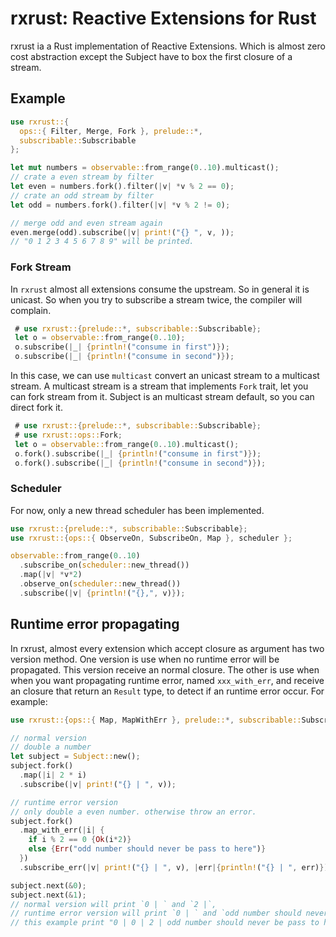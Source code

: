 # rxrust: Reactive Extensions for Rust

rxrust ia a Rust implementation of Reactive Extensions. Which is almost zero cost abstraction except the Subject have to box the first closure of a stream.

## Example 

```rust
use rxrust::{
  ops::{ Filter, Merge, Fork }, prelude::*, 
  subscribable::Subscribable
};

let mut numbers = observable::from_range(0..10).multicast();
// crate a even stream by filter
let even = numbers.fork().filter(|v| *v % 2 == 0);
// crate an odd stream by filter
let odd = numbers.fork().filter(|v| *v % 2 != 0);

// merge odd and even stream again
even.merge(odd).subscribe(|v| print!("{} ", v, ));
// "0 1 2 3 4 5 6 7 8 9" will be printed.

```

### Fork Stream

In `rxrust` almost all extensions consume the upstream. So in general it is unicast. So when you try to subscribe a stream twice, the compiler will complain. 

```rust ignore
 # use rxrust::{prelude::*, subscribable::Subscribable};
 let o = observable::from_range(0..10);
 o.subscribe(|_| {println!("consume in first")});
 o.subscribe(|_| {println!("consume in second")});
```

In this case, we can use `multicast` convert an unicast stream to a multicast stream. A multicast stream is a stream that implements `Fork` trait, let you can fork stream from it. Subject is an multicast stream default, so you can direct fork it. 

```rust
 # use rxrust::{prelude::*, subscribable::Subscribable};
 # use rxrust::ops::Fork;
 let o = observable::from_range(0..10).multicast();
 o.fork().subscribe(|_| {println!("consume in first")});
 o.fork().subscribe(|_| {println!("consume in second")});
```

### Scheduler

For now, only a new thread scheduler has been implemented. 

```rust 
use rxrust::{prelude::*, subscribable::Subscribable};
use rxrust::{ops::{ ObserveOn, SubscribeOn, Map }, scheduler };

observable::from_range(0..10)
  .subscribe_on(scheduler::new_thread())
  .map(|v| *v*2)
  .observe_on(scheduler::new_thread())
  .subscribe(|v| {println!("{},", v)});
```

## Runtime error propagating

 In rxrust, almost every extension which accept closure as argument has two version method. One version is use when no runtime error will be propagated. This version receive an normal closure. The other is use when when you want propagating runtime error, named `xxx_with_err`, and receive an closure that return an `Result` type, to detect if an runtime error occur. For example:

```rust
use rxrust::{ops::{ Map, MapWithErr }, prelude::*, subscribable::Subscribable};

// normal version
// double a number
let subject = Subject::new();
subject.fork()
  .map(|i| 2 * i)
  .subscribe(|v| print!("{} | ", v));

// runtime error version
// only double a even number. otherwise throw an error.
subject.fork()
  .map_with_err(|i| {
    if i % 2 == 0 {Ok(i*2)}
    else {Err("odd number should never be pass to here")}
  })
  .subscribe_err(|v| print!("{} | ", v), |err|{println!("{} | ", err)});

subject.next(&0);
subject.next(&1);
// normal version will print `0 | ` and `2 |`, 
// runtime error version will print `0 | ` and `odd number should never be pass to here | "
// this example print "0 | 0 | 2 | odd number should never be pass to here | "
```

